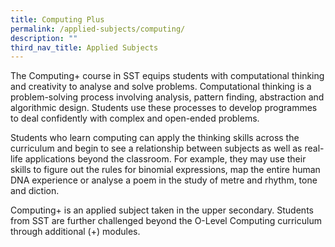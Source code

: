 ```yaml
---
title: Computing Plus
permalink: /applied-subjects/computing/
description: ""
third_nav_title: Applied Subjects
---
```



The Computing+ course in SST equips students with computational thinking and creativity to analyse and solve problems. Computational thinking is a problem-solving process involving analysis, pattern finding, abstraction and algorithmic design. Students use these processes to develop programmes to deal confidently with complex and open-ended problems.

Students who learn computing can apply the thinking skills across the curriculum and begin to see a relationship between subjects as well as real-life applications beyond the classroom. For example, they may use their skills to figure out the rules for binomial expressions, map the entire human DNA experience or analyse a poem in the study of metre and rhythm, tone and diction.

Computing+ is an applied subject taken in the upper secondary. Students from SST are further challenged beyond the O-Level Computing curriculum through additional (+) modules. 